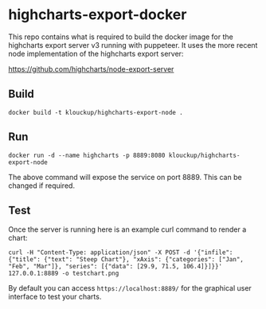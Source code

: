 # highcharts-export-docker

This repo contains what is required to build the docker image for the highcharts export server v3 running with puppeteer. It uses the more recent node implementation of the highcharts export server:

https://github.com/highcharts/node-export-server

## Build

```
docker build -t klouckup/highcharts-export-node .
```

## Run

```
docker run -d --name highcharts -p 8889:8080 klouckup/highcharts-export-node
```

The above command will expose the service on port 8889. This can be changed if required.

## Test

Once the server is running here is an example curl command to render a chart:

```
curl -H "Content-Type: application/json" -X POST -d '{"infile":{"title": {"text": "Steep Chart"}, "xAxis": {"categories": ["Jan", "Feb", "Mar"]}, "series": [{"data": [29.9, 71.5, 106.4]}]}}' 127.0.0.1:8889 -o testchart.png
```

By default you can access `https://localhost:8889/` for the graphical user interface to test your charts.
